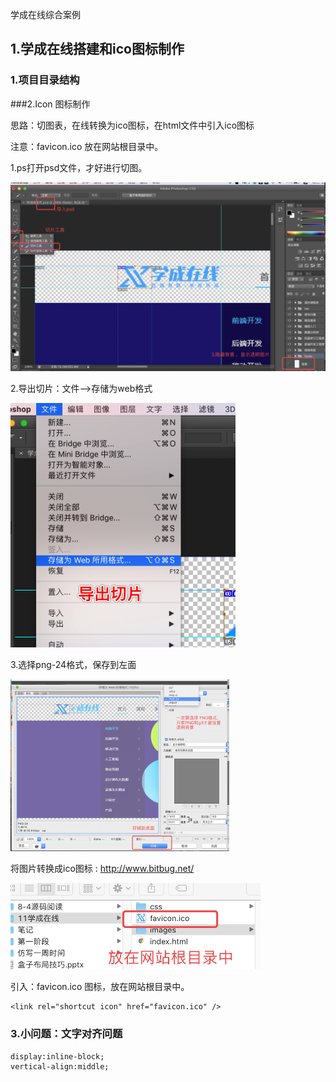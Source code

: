 学成在线综合案例

## 1.学成在线搭建和ico图标制作

### 1.项目目录结构

###2.Icon 图标制作

思路：切图表，在线转换为ico图标，在html文件中引入ico图标

注意：favicon.ico 放在网站根目录中。

1.ps打开psd文件，才好进行切图。

<img src="images/11-1如何切图.png" width=600/>



2.导出切片：文件—>存储为web格式

<img src="images/11-2.导出切片.png" width=360/>

3.选择png-24格式，保存到左面

<img src="images/11-3.保存到桌面.png" width=350/>



将图片转换成ico图标 : http://www.bitbug.net/ 

<img src="images/11-4ico图标放在网站根目录中.png" width=400/>

引入：favicon.ico 图标，放在网站根目录中。

```
<link rel="shortcut icon" href="favicon.ico" /> 
```

### 3.小问题：文字对齐问题

```
display:inline-block;
vertical-align:middle;
```